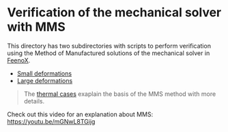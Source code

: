 # Verification of the mechanical solver with MMS

This directory has two subdirectories with scripts to perform verification using the Method of Manufactured solutions of the mechanical solver in [FeenoX](https://www.seamplex.com/feenox).

 * [Small deformations](sdef)
 * [Large deformations](ldef)

> The [thermal cases](../mechanical) exaplain the basis of the MMS method with more details.

Check out this video for an explanation about MMS: <https://youtu.be/mGNwL8TGijg>
